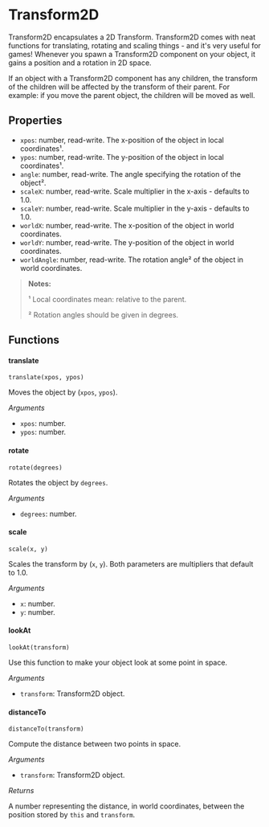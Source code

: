 Transform2D
===========

Transform2D encapsulates a 2D Transform. Transform2D comes with neat functions for translating, rotating and scaling things - and it's very useful for games! Whenever you spawn a Transform2D component on your object, it gains a position and a rotation in 2D space.

If an object with a Transform2D component has any children, the transform of the children will be affected by the transform of their parent. For example: if you move the parent object, the children will be moved as well.

Properties
----------

* `xpos`: number, read-write. The x-position of the object in local coordinates¹.
* `ypos`: number, read-write. The y-position of the object in local coordinates¹.
* `angle`: number, read-write. The angle specifying the rotation of the object².
* `scaleX`: number, read-write. Scale multiplier in the x-axis - defaults to 1.0.
* `scaleY`: number, read-write. Scale multiplier in the y-axis - defaults to 1.0.
* `worldX`: number, read-write. The x-position of the object in world coordinates.
* `worldY`: number, read-write. The y-position of the object in world coordinates.
* `worldAngle`: number, read-write. The rotation angle² of the object in world coordinates.

> **Notes:**
>
> ¹ Local coordinates mean: relative to the parent.
>
> ² Rotation angles should be given in degrees.

Functions
---------

#### translate

`translate(xpos, ypos)`

Moves the object by (`xpos`, `ypos`).

*Arguments*

* `xpos`: number.
* `ypos`: number.

#### rotate

`rotate(degrees)`

Rotates the object by `degrees`.

*Arguments*

* `degrees`: number.

#### scale

`scale(x, y)`

Scales the transform by (`x`, `y`). Both parameters are multipliers that default to 1.0.

*Arguments*

* `x`: number.
* `y`: number.

#### lookAt

`lookAt(transform)`

Use this function to make your object look at some point in space.

*Arguments*

* `transform`: Transform2D object.

#### distanceTo

`distanceTo(transform)`

Compute the distance between two points in space.

*Arguments*

* `transform`: Transform2D object.

*Returns*

A number representing the distance, in world coordinates, between the position stored by `this` and `transform`.